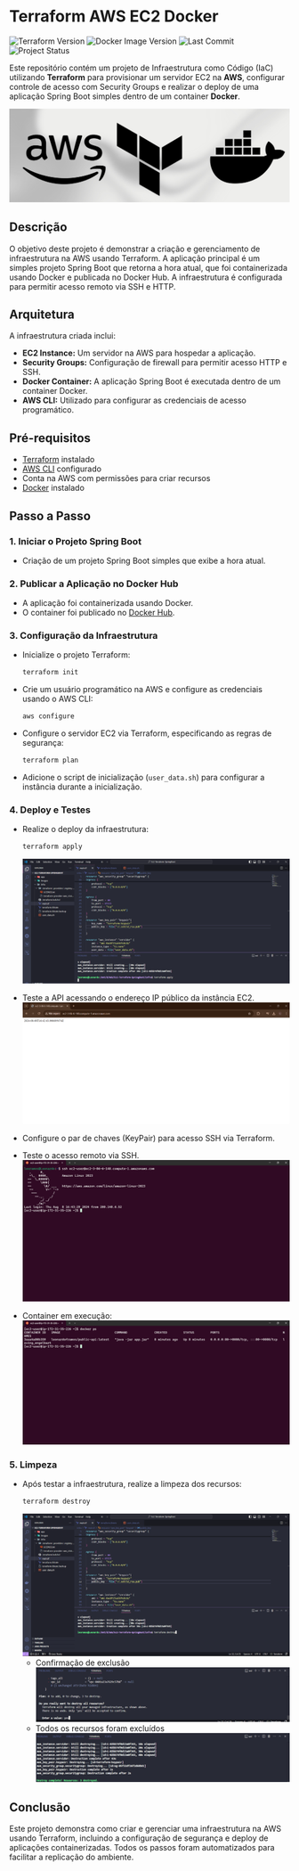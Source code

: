 # Terraform AWS EC2 Docker 
![Terraform Version](https://img.shields.io/badge/Terraform-v1.4.0-blue)
![Docker Image Version](https://img.shields.io/docker/v/leonardoframos/public-api?label=Docker%20Image)
![Last Commit](https://img.shields.io/github/last-commit/leoferamos/terraform-aws-ec2-docker)
![Project Status](https://img.shields.io/badge/Status-Em%20Desenvolvimento-orange)

Este repositório contém um projeto de Infraestrutura como Código (IaC) utilizando **Terraform** para provisionar um servidor EC2 na **AWS**, configurar controle de acesso com Security Groups e realizar o deploy de uma aplicação Spring Boot simples dentro de um container **Docker**.<p> 
![aws-terraform-docker](images/aws-terraform-docker.png)



## Descrição

O objetivo deste projeto é demonstrar a criação e gerenciamento de infraestrutura na AWS usando Terraform. A aplicação principal é um simples projeto Spring Boot que retorna a hora atual, que foi containerizada usando Docker e publicada no Docker Hub. A infraestrutura é configurada para permitir acesso remoto via SSH e HTTP.<p>






## Arquitetura

A infraestrutura criada inclui:

- **EC2 Instance:** Um servidor na AWS para hospedar a aplicação.
- **Security Groups:** Configuração de firewall para permitir acesso HTTP e SSH.
- **Docker Container:** A aplicação Spring Boot é executada dentro de um container Docker.
- **AWS CLI:** Utilizado para configurar as credenciais de acesso programático.

## Pré-requisitos

- [Terraform](https://www.terraform.io/downloads.html) instalado
- [AWS CLI](https://aws.amazon.com/cli/) configurado
- Conta na AWS com permissões para criar recursos
- [Docker](https://docs.docker.com/get-docker/) instalado

## Passo a Passo

### 1. Iniciar o Projeto Spring Boot

- Criação de um projeto Spring Boot simples que exibe a hora atual.

### 2. Publicar a Aplicação no Docker Hub

- A aplicação foi containerizada usando Docker.
- O container foi publicado no [Docker Hub](https://hub.docker.com/repository/docker/leonardoframos/public-api/general).

### 3. Configuração da Infraestrutura

- Inicialize o projeto Terraform:
    ```bash
    terraform init
    ```

- Crie um usuário programático na AWS e configure as credenciais usando o AWS CLI:
    ```bash
    aws configure
    ```

- Configure o servidor EC2 via Terraform, especificando as regras de segurança:
    ```bash
    terraform plan
    ```

- Adicione o script de inicialização (`user_data.sh`) para configurar a instância durante a inicialização.

### 4. Deploy e Testes

- Realize o deploy da infraestrutura:
    ```bash
    terraform apply
    ```
    ![terraform-apply](images/terraform_apply.png)


- Teste a API acessando o endereço IP público da instância EC2.
  ![browser_teste](images/browser.png)


- Configure o par de chaves (KeyPair) para acesso SSH via Terraform.

- Teste o acesso remoto via SSH.
  ![acesso-ssh](images/ssh.png)
- Container em execução:
  ![docker.ps](images/dockerps.png)
 

### 5. Limpeza

- Após testar a infraestrutura, realize a limpeza dos recursos:
    ```bash
    terraform destroy
    ```
    ![terraform-destroy](images/terraform_destroy.png)
  - Confirmação de exclusão
    ![terraform_destroy_yes](images/terraform_destroy_yes.png)
  - Todos os recursos foram excluídos
    ![terraform-destroyed](images/terraform_destroyed.png)
 



## Conclusão

Este projeto demonstra como criar e gerenciar uma infraestrutura na AWS usando Terraform, incluindo a configuração de segurança e deploy de aplicações containerizadas. Todos os passos foram automatizados para facilitar a replicação do ambiente.
